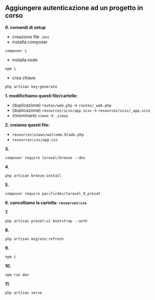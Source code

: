 ## Aggiungere autenticazione ad un progetto in corso

**0. comandi di setup**

- creazione file `.env`
- installa composer

```
composer i
```

- installa node

```
npm i
```

- crea chiave

```
php artisan key:generate
```

**1. modifichiamo questi file/cartelle:**

- (duplicazione) `routes/web.php` -> `routes/_web.php`
- (duplicazione) `resources/scss/app.scss` -> `resources/scss/_app.scss`
- (rinominare) `views` -> `_views`

**2. creiamo questi file:**

- `resources\views/welcome.blade.php`
- `resources\css/app.css`

**3.**

```
composer require laravel/breeze --dev
```

**4.**

```
php artisan breeze:install
```

**5.**

```
composer require pacificdev/laravel_9_preset
```

**6. cancelliamo la cartella: `resources\css`**

**7.**

```
php artisan preset:ui bootstrap --auth
```

**8.**

```
php artisan migrate:refresh
```

**9.**

```
npm i
```

**10.**

```
npm run dev
```

**11.**

```
php artisan serve
```
